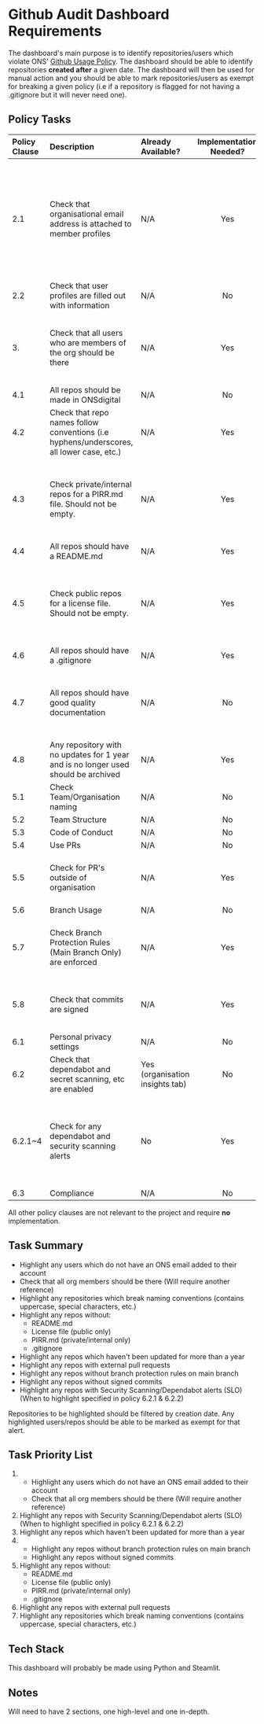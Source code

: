 # Github Audit Dashboard Requirements

The dashboard's main purpose is to identify repositories/users which violate ONS' [Github Usage Policy](https://officenationalstatistics.sharepoint.com/sites/ONS_DDaT_Communities/Software%20Engineering%20Policies/Forms/AllItems.aspx?id=%2Fsites%2FONS%5FDDaT%5FCommunities%2FSoftware%20Engineering%20Policies%2FSoftware%20Engineering%20Policies%2FApproved%2FPDF%2FGitHub%20Usage%20Policy%2Epdf&parent=%2Fsites%2FONS%5FDDaT%5FCommunities%2FSoftware%20Engineering%20Policies%2FSoftware%20Engineering%20Policies%2FApproved%2FPDF).
The dashboard should be able to identify repositories **created after** a given date.
The dashboard will then be used for manual action and you should be able to mark repositories/users as exempt for breaking a given policy (i.e if a repository is flagged for not having a .gitignore but it will never need one).

## Policy Tasks

| Policy Clause | Description | Already Available? | Implementation Needed? | Potential Limitations | Complexity (1-10) | Time to Complete | Security Importance | Priority |
|:--------------|:------------|:-------------------|:----------------------:|:----------------------|:------------------|:-----------------|:--------------------|:---------|
| 2.1 | Check that organisational email address is attached to member profiles | N/A | Yes | Github API can only get user emails if they're provided in their public profile - most of the time this field is empty | 8 | ? | High | High if possible |
| 2.2 | Check that user profiles are filled out with information | N/A | No | N/A | N/A | N/A |
| 3. | Check that all users who are members of the org should be there | N/A | Yes | Will need another reference point to compare against Github | 6 | Depends on reference source | High | High if possible |
| 4.1 | All repos should be made in ONSdigital | N/A | No | N/A | N/A | N/A | N/A | N/A |
| 4.2 | Check that repo names follow conventions (i.e hyphens/underscores, all lower case, etc.) | N/A | Yes | None | 2 | 1 Day | Low | Low |
| 4.3 | Check private/internal repos for a PIRR.md file. Should not be empty. | N/A | Yes | None | 4 | 2 Days (Will need to figure out repo content access through the API) | Medium | Medium |
| 4.4 | All repos should have a README.md | N/A | Yes | None | 3 | 1 Day | Low | Medium |
| 4.5 | Check public repos for a license file. Should not be empty. | N/A | Yes | None | 4 | 2 Days (Will need to figure out repo content access through the API) | Low | Medium |
| 4.6 | All repos should have a .gitignore | N/A | Yes | None | 2 | 1 Day | Medium | Medium |
| 4.7 | All repos should have good quality documentation | N/A | No | Might be something for SDP - Could check if /docs is present | N/A | N/A | N/A | N/A |
| 4.8 | Any repository with no updates for 1 year and is no longer used should be archived | N/A | Yes | None | 2 | 1 Day | High | High |
| 5.1 | Check Team/Organisation naming | N/A | No | None | N/A | N/A | N/A | N/A |
| 5.2 | Team Structure | N/A | No | None | N/A | N/A | N/A | N/A |
| 5.3 | Code of Conduct | N/A | No | None | N/A | N/A | N/A | N/A |
| 5.4 | Use PRs | N/A | No | None | N/A | N/A | N/A | N/A |
| 5.5 | Check for PR's outside of organisation | N/A | Yes | None | 4 | 2 Days (Will need to figure out PR's using Github API) | Low | Nice to Have |
| 5.6 | Branch Usage | N/A | No | None | N/A | N/A | N/A | N/A |
| 5.7 | Check Branch Protection Rules (Main Branch Only) are enforced | N/A | Yes | None | 4 | 2 Days (Will need to figure out branch protection enpoint) | Medium | Medium |
| 5.8 | Check that commits are signed | N/A | Yes | None | 4 | 2 Days (Will need to figure out commits endpoint) | Medium | Medium |
| 6.1 | Personal privacy settings | N/A | No | None | N/A | N/A | N/A | N/A |
| 6.2 | Check that dependabot and secret scanning, etc are enabled | Yes (organisation insights tab) | No | None | N/A | N/A | N/A | N/A |
| 6.2.1~4 | Check for any dependabot and security scanning alerts | No | Yes | None | 5 | 3 Days (Will need to figure out API endpoints for Dependabot and Scanning) | High | High |
| 6.3 | Compliance | N/A | No | None | N/A | N/A |

All other policy clauses are not relevant to the project and require **no** implementation.

## Task Summary
- Highlight any users which do not have an ONS email added to their account
- Check that all org members should be there (Will require another reference)
- Highlight any repositories which break naming conventions (contains uppercase, special characters, etc.)
- Highlight any repos without:
    - README.md
    - License file (public only)
    - PIRR.md (private/internal only)
    - .gitignore
- Highlight any repos which haven't been updated for more than a year
- Highlight any repos with external pull requests
- Highlight any repos without branch protection rules on main branch
- Highlight any repos without signed commits
- Highlight any repos with Security Scanning/Dependabot alerts (SLO) (When to highlight specified in policy 6.2.1 & 6.2.2)

Repositories to be highlighted should be filtered by creation date.
Any highlighted users/repos should be able to be marked as exempt for that alert.

## Task Priority List
1. 
    - Highlight any users which do not have an ONS email added to their account
    - Check that all org members should be there (Will require another reference)
2. Highlight any repos with Security Scanning/Dependabot alerts (SLO) (When to highlight specified in policy 6.2.1 & 6.2.2)
3. Highlight any repos which haven't been updated for more than a year
4. 
    - Highlight any repos without branch protection rules on main branch
    - Highlight any repos without signed commits
5. Highlight any repos without:
    - README.md
    - License file (public only)
    - PIRR.md (private/internal only)
    - .gitignore
6. Highlight any repos with external pull requests
7. Highlight any repositories which break naming conventions (contains uppercase, special characters, etc.)

## Tech Stack
This dashboard will probably be made using Python and Steamlit.

## Notes
Will need to have 2 sections, one high-level and one in-depth.